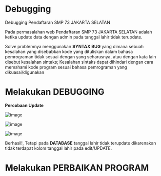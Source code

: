 # Debugging
Debugging Pendaftaran SMP 73 JAKARTA SELATAN

Pada permasalahan web Pendaftaran SMP 73 JAKARTA SELATAN adalah ketika update data dengan admin pada tanggal lahir tidak terupdate.

Solve problemnya menggunakan **SYNTAX BUG** yang dimana sebuah kesalahan yang disebabkan kode yang dituliskan dalam bahasa pemrograman tidak sesuai dengan yang seharusnya, atau dengan kata lain disebut kesalahan sintaks; Kesalahan sintaks dapat dihindari dengan cara memahami kode program sesuai bahasa pemrograman yang dikuasai/digunakan

# Melakukan DEBUGGING

**Percobaan Update**

![image](https://user-images.githubusercontent.com/81188572/177374127-4f895bdf-ad30-442e-8f4e-46bce2d285b8.png)

![image](https://user-images.githubusercontent.com/81188572/177374809-b14ae4fa-4017-4b0d-a8e8-5a2e4b56ead9.png)

![image](https://user-images.githubusercontent.com/81188572/177374872-6f5d1053-d4ba-4f02-acf3-2bc7f0a767af.png)

Berhasil!, Tetapi pada **DATABASE** tanggal lahir tidak terupdate dikarenakan tidak terdapat kolom tanggal lahir pada edit/UPDATE.


# Melakukan PERBAIKAN PROGRAM
